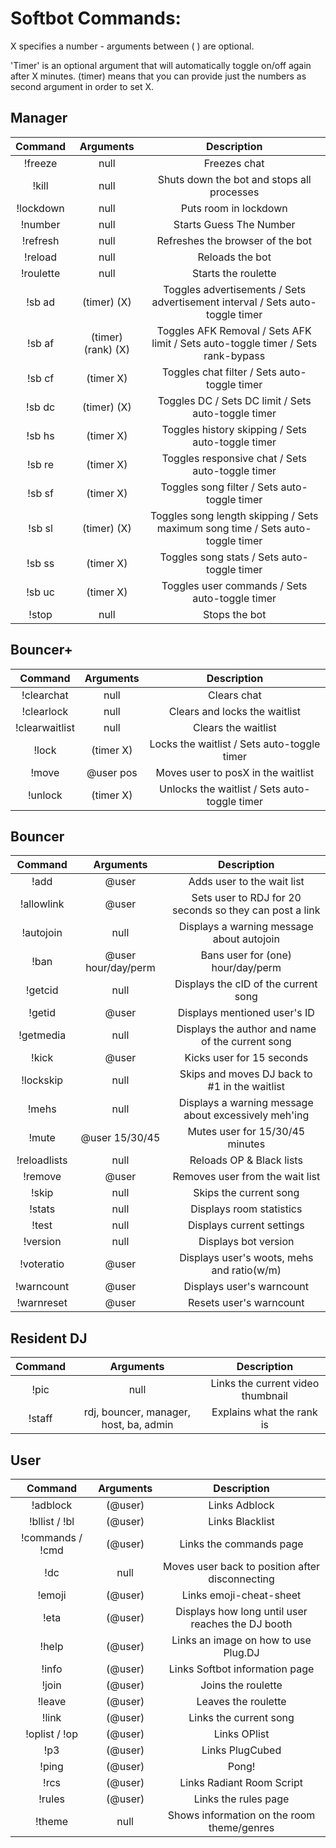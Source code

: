 Softbot Commands:
=========

X specifies a number - arguments between ( ) are optional.

'Timer' is an optional argument that will automatically toggle on/off again after X minutes. (timer) means that you can provide just the numbers as second argument in order to set X.


Manager
-------

|Command | Arguments |  Description |
|:------:|:---------:|:--------------------------------------:|
|!freeze | null | Freezes chat |
|!kill | null | Shuts down the bot and stops all processes |
|!lockdown | null | Puts room in lockdown |
|!number | null | Starts Guess The Number |
|!refresh| null | Refreshes the browser of the bot |
|!reload | null | Reloads the bot |
|!roulette | null | Starts the roulette |
|!sb ad| (timer) (X) | Toggles advertisements / Sets advertisement interval / Sets auto-toggle timer |
|!sb af | (timer) (rank) (X) | Toggles AFK Removal / Sets AFK limit / Sets auto-toggle timer / Sets rank-bypass |
|!sb cf | (timer X) | Toggles chat filter / Sets auto-toggle timer |
|!sb dc | (timer) (X) | Toggles DC / Sets DC limit / Sets auto-toggle timer |
|!sb hs | (timer X) | Toggles history skipping / Sets auto-toggle timer |
|!sb re | (timer X) | Toggles responsive chat / Sets auto-toggle timer |
|!sb sf | (timer X) | Toggles song filter / Sets auto-toggle timer |
|!sb sl | (timer) (X) | Toggles song length skipping / Sets maximum song time / Sets auto-toggle timer |
|!sb ss | (timer X) | Toggles song stats / Sets auto-toggle timer |
|!sb uc | (timer X) | Toggles user commands / Sets auto-toggle timer |
|!stop | null | Stops the bot |


Bouncer+
--------

|Command | Arguments |  Description |
|:------:|:---------:|:--------------------------------------:|
|!clearchat | null | Clears chat |
|!clearlock | null | Clears and locks the waitlist |
|!clearwaitlist | null | Clears the waitlist |
|!lock | (timer X) | Locks the waitlist / Sets auto-toggle timer |
|!move | @user pos | Moves user to posX in the waitlist |
|!unlock | (timer X) | Unlocks the waitlist / Sets auto-toggle timer |


Bouncer
-------

|Command | Arguments |  Description |
|:------:|:---------:|:--------------------------------------:|
|!add | @user | Adds user to the wait list |
|!allowlink | @user | Sets user to RDJ for 20 seconds so they can post a link |
|!autojoin | null | Displays a warning message about autojoin |
|!ban | @user hour/day/perm | Bans user for (one) hour/day/perm |
|!getcid | null | Displays the cID of the current song |
|!getid | @user | Displays mentioned user's ID |
|!getmedia | null | Displays the author and name of the current song |
|!kick | @user | Kicks user for 15 seconds |
|!lockskip | null | Skips and moves DJ back to #1 in the waitlist |
|!mehs | null | Displays a warning message about excessively meh'ing |
|!mute | @user 15/30/45 | Mutes user for 15/30/45 minutes |
|!reloadlists | null | Reloads OP & Black lists |
|!remove | @user | Removes user from the wait list |
|!skip | null | Skips the current song |
|!stats | null | Displays room statistics |
|!test | null | Displays current settings |
|!version | null | Displays bot version |
|!voteratio | @user | Displays user's woots, mehs and ratio(w/m) |
|!warncount | @user | Displays user's warncount |
|!warnreset | @user | Resets user's warncount |


Resident DJ
-----------

|Command | Arguments |  Description |
|:------:|:---------:|:--------------------------------------:|
|!pic | null | Links the current video thumbnail |
|!staff | rdj, bouncer, manager, host, ba, admin | Explains what the rank is |


User
----

|Command | Arguments |  Description |
|:------:|:---------:|:--------------------------------------:|
|!adblock | (@user) | Links Adblock |
|!bllist / !bl | (@user) | Links Blacklist |
|!commands / !cmd | (@user) | Links the commands page |
|!dc | null | Moves user back to position after disconnecting |
|!emoji | (@user) | Links emoji-cheat-sheet |
|!eta | (@user) | Displays how long until user reaches the DJ booth |
|!help | (@user) | Links an image on how to use Plug.DJ |
|!info | (@user) | Links Softbot information page |
|!join | (@user) | Joins the roulette |
|!leave | (@user) | Leaves the roulette |
|!link | (@user) | Links the current song |
|!oplist / !op | (@user) | Links OPlist |
|!p3 | (@user) | Links PlugCubed |
|!ping | (@user) | Pong! |
|!rcs | (@user) | Links Radiant Room Script |
|!rules | (@user) | Links the rules page |
|!theme | null | Shows information on the room theme/genres |
